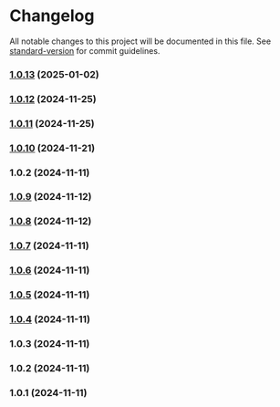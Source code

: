 # Changelog

All notable changes to this project will be documented in this file. See [standard-version](https://github.com/conventional-changelog/standard-version) for commit guidelines.

### [1.0.13](https://github.com/USEPA/layer-nuxt-epa-header/compare/v1.0.12...v1.0.13) (2025-01-02)

### [1.0.12](https://github.com/USEPA/layer-nuxt-epa-header/compare/v1.0.11...v1.0.12) (2024-11-25)

### [1.0.11](https://github.com/USEPA/layer-nuxt-epa-header/compare/v1.0.10...v1.0.11) (2024-11-25)

### [1.0.10](https://github.com/USEPA/layer-nuxt-epa-header/compare/v1.0.9...v1.0.10) (2024-11-21)

### 1.0.2 (2024-11-11)

### [1.0.9](https://github.com/USEPA/layer-nuxt-epa-header/compare/v1.0.8...v1.0.9) (2024-11-12)

### [1.0.8](https://github.com/USEPA/layer-nuxt-epa-header/compare/v1.0.7...v1.0.8) (2024-11-12)

### [1.0.7](https://github.com/USEPA/layer-nuxt-epa-header/compare/v1.0.6...v1.0.7) (2024-11-11)

### [1.0.6](https://github.com/USEPA/layer-nuxt-epa-header/compare/v1.0.5...v1.0.6) (2024-11-11)

### [1.0.5](https://github.com/USEPA/layer-nuxt-epa-header/compare/v1.0.4...v1.0.5) (2024-11-11)

### [1.0.4](https://github.com/USEPA/layer-nuxt-epa-header/compare/v1.0.3...v1.0.4) (2024-11-11)

### 1.0.3 (2024-11-11)

### 1.0.2 (2024-11-11)

### 1.0.1 (2024-11-11)
